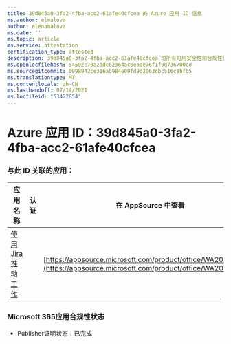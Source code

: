 ```yaml
---
title: 39d845a0-3fa2-4fba-acc2-61afe40cfcea 的 Azure 应用 ID 信息
ms.author: elmalova
author: elenamalova
ms.date: ''
ms.topic: article
ms.service: attestation
certification_type: attested
description: 39d845a0-3fa2-4fba-acc2-61afe40cfcea 的所有可用安全性和合规性信息。
ms.openlocfilehash: 54592c70a2adc62364ac6eade76f1f9d736700c8
ms.sourcegitcommit: 0098942ce316ab984e09fd9d2063cbc516c8bfb5
ms.translationtype: MT
ms.contentlocale: zh-CN
ms.lasthandoff: 07/14/2021
ms.locfileid: "53422854"
---
```

# <a name="azure-app-id-39d845a0-3fa2-4fba-acc2-61afe40cfcea"></a>Azure 应用 ID：39d845a0-3fa2-4fba-acc2-61afe40cfcea


### <a name="apps-associated-with-this-id"></a>与此 ID 关联的应用：
| **应用名称** | **认证** | **在 AppSource 中查看** |
|-|-|-|
| [使用 Jira 推动工作](https://docs.microsoft.com/en-us/microsoft-365-app-certification/forward/WA200002855) |  | [https://appsource.microsoft.com/product/office/WA200002855](https://appsource.microsoft.com/product/office/WA200002855) |

### <a name="microsoft-365-app-compliance-status"></a>Microsoft 365应用合规性状态
- Publisher证明状态：已完成
